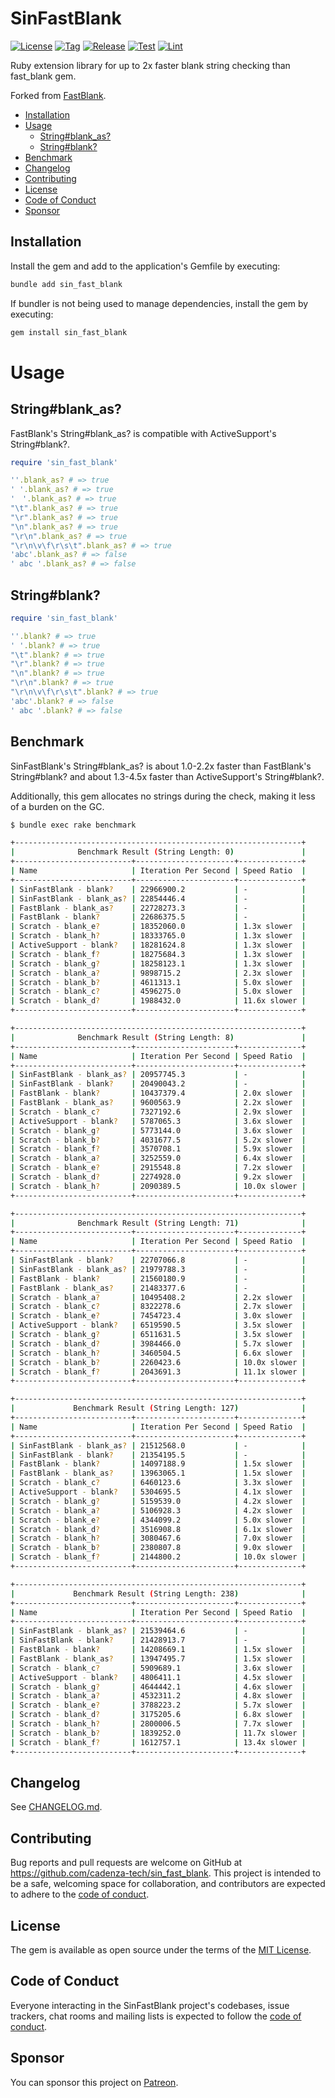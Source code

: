 # SinFastBlank

[![License](https://img.shields.io/github/license/cadenza-tech/sin_fast_blank?label=License&labelColor=343B42&color=blue)](https://github.com/cadenza-tech/sin_fast_blank/blob/main/LICENSE.txt) [![Tag](https://img.shields.io/github/tag/cadenza-tech/sin_fast_blank?label=Tag&logo=github&labelColor=343B42&color=2EBC4F)](https://github.com/cadenza-tech/sin_fast_blank/blob/main/CHANGELOG.md) [![Release](https://github.com/cadenza-tech/sin_fast_blank/actions/workflows/release.yml/badge.svg)](https://github.com/cadenza-tech/sin_fast_blank/actions?query=workflow%3Arelease) [![Test](https://github.com/cadenza-tech/sin_fast_blank/actions/workflows/test.yml/badge.svg)](https://github.com/cadenza-tech/sin_fast_blank/actions?query=workflow%3Atest) [![Lint](https://github.com/cadenza-tech/sin_fast_blank/actions/workflows/lint.yml/badge.svg)](https://github.com/cadenza-tech/sin_fast_blank/actions?query=workflow%3Alint)

Ruby extension library for up to 2x faster blank string checking than fast_blank gem.

Forked from [FastBlank](https://github.com/SamSaffron/fast_blank).

- [Installation](#installation)
- [Usage](#usage)
  - [String#blank\_as?](#stringblank_as)
  - [String#blank?](#stringblank)
- [Benchmark](#benchmark)
- [Changelog](#changelog)
- [Contributing](#contributing)
- [License](#license)
- [Code of Conduct](#code-of-conduct)
- [Sponsor](#sponsor)

## Installation

Install the gem and add to the application's Gemfile by executing:

```bash
bundle add sin_fast_blank
```

If bundler is not being used to manage dependencies, install the gem by executing:

```bash
gem install sin_fast_blank
```

# Usage

## String#blank_as?

FastBlank's String#blank_as? is compatible with ActiveSupport's String#blank?.

```ruby
require 'sin_fast_blank'

''.blank_as? # => true
' '.blank_as? # => true
'　'.blank_as? # => true
"\t".blank_as? # => true
"\r".blank_as? # => true
"\n".blank_as? # => true
"\r\n".blank_as? # => true
"\r\n\v\f\r\s\t".blank_as? # => true
'abc'.blank_as? # => false
' abc '.blank_as? # => false
```

## String#blank?

```ruby
require 'sin_fast_blank'

''.blank? # => true
' '.blank? # => true
"\t".blank? # => true
"\r".blank? # => true
"\n".blank? # => true
"\r\n".blank? # => true
"\r\n\v\f\r\s\t".blank? # => true
'abc'.blank? # => false
' abc '.blank? # => false
```

## Benchmark

SinFastBlank's String#blank_as? is about 1.0-2.2x faster than FastBlank's String#blank? and about 1.3-4.5x faster than ActiveSupport's String#blank?.

Additionally, this gem allocates no strings during the check, making it less of a burden on the GC.

```bash
$ bundle exec rake benchmark

+----------------------------------------------------------------+
|              Benchmark Result (String Length: 0)               |
+--------------------------+----------------------+--------------+
| Name                     | Iteration Per Second | Speed Ratio  |
+--------------------------+----------------------+--------------+
| SinFastBlank - blank?    | 22966900.2           | -            |
| SinFastBlank - blank_as? | 22854446.4           | -            |
| FastBlank - blank_as?    | 22728273.3           | -            |
| FastBlank - blank?       | 22686375.5           | -            |
| Scratch - blank_e?       | 18352060.0           | 1.3x slower  |
| Scratch - blank_h?       | 18333765.0           | 1.3x slower  |
| ActiveSupport - blank?   | 18281624.8           | 1.3x slower  |
| Scratch - blank_f?       | 18275684.3           | 1.3x slower  |
| Scratch - blank_g?       | 18258123.1           | 1.3x slower  |
| Scratch - blank_a?       | 9898715.2            | 2.3x slower  |
| Scratch - blank_b?       | 4611313.1            | 5.0x slower  |
| Scratch - blank_c?       | 4596275.0            | 5.0x slower  |
| Scratch - blank_d?       | 1988432.0            | 11.6x slower |
+--------------------------+----------------------+--------------+

+----------------------------------------------------------------+
|              Benchmark Result (String Length: 8)               |
+--------------------------+----------------------+--------------+
| Name                     | Iteration Per Second | Speed Ratio  |
+--------------------------+----------------------+--------------+
| SinFastBlank - blank_as? | 20957745.3           | -            |
| SinFastBlank - blank?    | 20490043.2           | -            |
| FastBlank - blank?       | 10437379.4           | 2.0x slower  |
| FastBlank - blank_as?    | 9600563.9            | 2.2x slower  |
| Scratch - blank_c?       | 7327192.6            | 2.9x slower  |
| ActiveSupport - blank?   | 5787065.3            | 3.6x slower  |
| Scratch - blank_g?       | 5773144.0            | 3.6x slower  |
| Scratch - blank_b?       | 4031677.5            | 5.2x slower  |
| Scratch - blank_f?       | 3570708.1            | 5.9x slower  |
| Scratch - blank_a?       | 3252559.0            | 6.4x slower  |
| Scratch - blank_e?       | 2915548.8            | 7.2x slower  |
| Scratch - blank_d?       | 2274928.0            | 9.2x slower  |
| Scratch - blank_h?       | 2090389.5            | 10.0x slower |
+--------------------------+----------------------+--------------+

+----------------------------------------------------------------+
|              Benchmark Result (String Length: 71)              |
+--------------------------+----------------------+--------------+
| Name                     | Iteration Per Second | Speed Ratio  |
+--------------------------+----------------------+--------------+
| SinFastBlank - blank?    | 22707066.8           | -            |
| SinFastBlank - blank_as? | 21979788.3           | -            |
| FastBlank - blank?       | 21560180.9           | -            |
| FastBlank - blank_as?    | 21483377.6           | -            |
| Scratch - blank_a?       | 10495408.2           | 2.2x slower  |
| Scratch - blank_c?       | 8322278.6            | 2.7x slower  |
| Scratch - blank_e?       | 7454723.4            | 3.0x slower  |
| ActiveSupport - blank?   | 6519590.5            | 3.5x slower  |
| Scratch - blank_g?       | 6511631.5            | 3.5x slower  |
| Scratch - blank_d?       | 3984466.0            | 5.7x slower  |
| Scratch - blank_h?       | 3460504.5            | 6.6x slower  |
| Scratch - blank_b?       | 2260423.6            | 10.0x slower |
| Scratch - blank_f?       | 2043691.3            | 11.1x slower |
+--------------------------+----------------------+--------------+

+----------------------------------------------------------------+
|             Benchmark Result (String Length: 127)              |
+--------------------------+----------------------+--------------+
| Name                     | Iteration Per Second | Speed Ratio  |
+--------------------------+----------------------+--------------+
| SinFastBlank - blank_as? | 21512568.0           | -            |
| SinFastBlank - blank?    | 21354195.5           | -            |
| FastBlank - blank?       | 14097188.9           | 1.5x slower  |
| FastBlank - blank_as?    | 13963065.1           | 1.5x slower  |
| Scratch - blank_c?       | 6460123.6            | 3.3x slower  |
| ActiveSupport - blank?   | 5304695.5            | 4.1x slower  |
| Scratch - blank_g?       | 5159539.0            | 4.2x slower  |
| Scratch - blank_a?       | 5106928.3            | 4.2x slower  |
| Scratch - blank_e?       | 4344099.2            | 5.0x slower  |
| Scratch - blank_d?       | 3516908.8            | 6.1x slower  |
| Scratch - blank_h?       | 3080467.6            | 7.0x slower  |
| Scratch - blank_b?       | 2380807.8            | 9.0x slower  |
| Scratch - blank_f?       | 2144800.2            | 10.0x slower |
+--------------------------+----------------------+--------------+

+----------------------------------------------------------------+
|             Benchmark Result (String Length: 238)              |
+--------------------------+----------------------+--------------+
| Name                     | Iteration Per Second | Speed Ratio  |
+--------------------------+----------------------+--------------+
| SinFastBlank - blank_as? | 21539464.6           | -            |
| SinFastBlank - blank?    | 21428913.7           | -            |
| FastBlank - blank?       | 14208669.1           | 1.5x slower  |
| FastBlank - blank_as?    | 13947495.7           | 1.5x slower  |
| Scratch - blank_c?       | 5909689.1            | 3.6x slower  |
| ActiveSupport - blank?   | 4806411.1            | 4.5x slower  |
| Scratch - blank_g?       | 4644442.1            | 4.6x slower  |
| Scratch - blank_a?       | 4532311.2            | 4.8x slower  |
| Scratch - blank_e?       | 3788223.2            | 5.7x slower  |
| Scratch - blank_d?       | 3175205.6            | 6.8x slower  |
| Scratch - blank_h?       | 2800006.5            | 7.7x slower  |
| Scratch - blank_b?       | 1839252.0            | 11.7x slower |
| Scratch - blank_f?       | 1612757.1            | 13.4x slower |
+--------------------------+----------------------+--------------+
```

## Changelog

See [CHANGELOG.md](https://github.com/cadenza-tech/sin_fast_blank/blob/main/CHANGELOG.md).

## Contributing

Bug reports and pull requests are welcome on GitHub at https://github.com/cadenza-tech/sin_fast_blank. This project is intended to be a safe, welcoming space for collaboration, and contributors are expected to adhere to the [code of conduct](https://github.com/cadenza-tech/sin_fast_blank/blob/main/CODE_OF_CONDUCT.md).

## License

The gem is available as open source under the terms of the [MIT License](https://github.com/cadenza-tech/sin_fast_blank/blob/main/LICENSE.txt).

## Code of Conduct

Everyone interacting in the SinFastBlank project's codebases, issue trackers, chat rooms and mailing lists is expected to follow the [code of conduct](https://github.com/cadenza-tech/sin_fast_blank/blob/main/CODE_OF_CONDUCT.md).

## Sponsor

You can sponsor this project on [Patreon](https://patreon.com/CadenzaTech).
